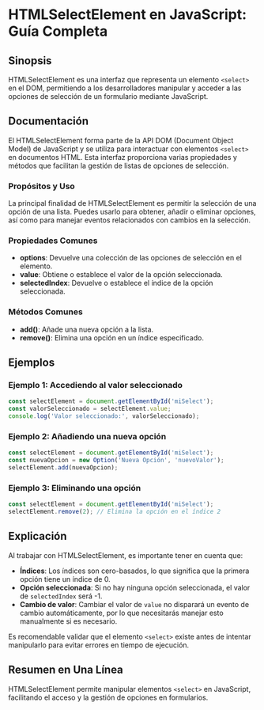 <!--
Meta Description: # HTMLSelectElement en JavaScript: Guía Completa ## Sinopsis HTMLSelectElement es una interfaz que representa un elemento `<select>` en el DOM, permit...
Meta Keywords: opción, una, javascript, que, htmlselectelement
-->

# HTMLSelectElement en JavaScript: Guía Completa

## Sinopsis
HTMLSelectElement es una interfaz que representa un elemento `<select>` en el DOM, permitiendo a los desarrolladores manipular y acceder a las opciones de selección de un formulario mediante JavaScript.

## Documentación
El HTMLSelectElement forma parte de la API DOM (Document Object Model) de JavaScript y se utiliza para interactuar con elementos `<select>` en documentos HTML. Esta interfaz proporciona varias propiedades y métodos que facilitan la gestión de listas de opciones de selección.

### Propósitos y Uso
La principal finalidad de HTMLSelectElement es permitir la selección de una opción de una lista. Puedes usarlo para obtener, añadir o eliminar opciones, así como para manejar eventos relacionados con cambios en la selección.

### Propiedades Comunes
- **options**: Devuelve una colección de las opciones de selección en el elemento.
- **value**: Obtiene o establece el valor de la opción seleccionada.
- **selectedIndex**: Devuelve o establece el índice de la opción seleccionada.

### Métodos Comunes
- **add()**: Añade una nueva opción a la lista.
- **remove()**: Elimina una opción en un índice especificado.

## Ejemplos

### Ejemplo 1: Accediendo al valor seleccionado
```javascript
const selectElement = document.getElementById('miSelect');
const valorSeleccionado = selectElement.value;
console.log('Valor seleccionado:', valorSeleccionado);
```

### Ejemplo 2: Añadiendo una nueva opción
```javascript
const selectElement = document.getElementById('miSelect');
const nuevaOpcion = new Option('Nueva Opción', 'nuevoValor');
selectElement.add(nuevaOpcion);
```

### Ejemplo 3: Eliminando una opción
```javascript
const selectElement = document.getElementById('miSelect');
selectElement.remove(2); // Elimina la opción en el índice 2
```

## Explicación
Al trabajar con HTMLSelectElement, es importante tener en cuenta que:

- **Índices**: Los índices son cero-basados, lo que significa que la primera opción tiene un índice de 0.
- **Opción seleccionada**: Si no hay ninguna opción seleccionada, el valor de `selectedIndex` será -1.
- **Cambio de valor**: Cambiar el valor de `value` no disparará un evento de cambio automáticamente, por lo que necesitarás manejar esto manualmente si es necesario.

Es recomendable validar que el elemento `<select>` existe antes de intentar manipularlo para evitar errores en tiempo de ejecución.

## Resumen en Una Línea
HTMLSelectElement permite manipular elementos `<select>` en JavaScript, facilitando el acceso y la gestión de opciones en formularios.